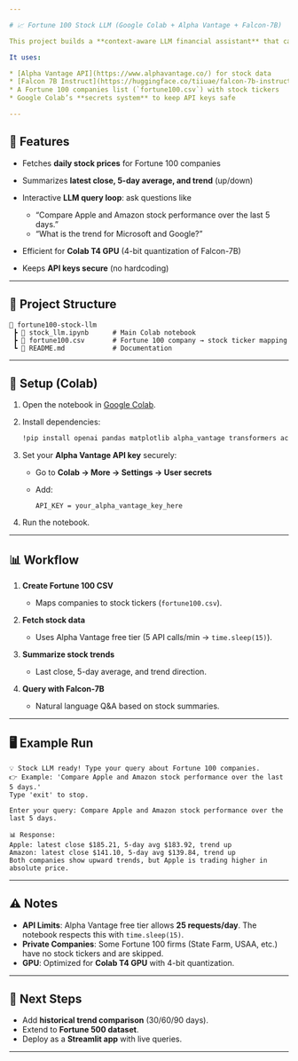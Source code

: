 ```yaml
---

# 📈 Fortune 100 Stock LLM (Google Colab + Alpha Vantage + Falcon-7B)

This project builds a **context-aware LLM financial assistant** that can answer natural language questions about **Fortune 100 companies’ stock performance**.

It uses:

* [Alpha Vantage API](https://www.alphavantage.co/) for stock data
* [Falcon 7B Instruct](https://huggingface.co/tiiuae/falcon-7b-instruct) (quantized for Colab T4 GPU)
* A Fortune 100 companies list (`fortune100.csv`) with stock tickers
* Google Colab’s **secrets system** to keep API keys safe

---
```


## 🚀 Features

* Fetches **daily stock prices** for Fortune 100 companies
* Summarizes **latest close, 5-day average, and trend** (up/down)
* Interactive **LLM query loop**: ask questions like

  * “Compare Apple and Amazon stock performance over the last 5 days.”
  * “What is the trend for Microsoft and Google?”
* Efficient for **Colab T4 GPU** (4-bit quantization of Falcon-7B)
* Keeps **API keys secure** (no hardcoding)

---

## 📂 Project Structure

```
📁 fortune100-stock-llm
 ┣ 📜 stock_llm.ipynb      # Main Colab notebook
 ┣ 📜 fortune100.csv       # Fortune 100 company → stock ticker mapping
 ┗ 📜 README.md            # Documentation
```

---

## 🔑 Setup (Colab)

1. Open the notebook in [Google Colab](https://colab.research.google.com/).
2. Install dependencies:

   ```bash
   !pip install openai pandas matplotlib alpha_vantage transformers accelerate bitsandbytes
   ```
3. Set your **Alpha Vantage API key** securely:

   * Go to **Colab → More → Settings → User secrets**
   * Add:

     ```
     API_KEY = your_alpha_vantage_key_here
     ```
4. Run the notebook.

---

## 📊 Workflow

1. **Create Fortune 100 CSV**

   * Maps companies to stock tickers (`fortune100.csv`).
2. **Fetch stock data**

   * Uses Alpha Vantage free tier (5 API calls/min → `time.sleep(15)`).
3. **Summarize stock trends**

   * Last close, 5-day average, and trend direction.
4. **Query with Falcon-7B**

   * Natural language Q\&A based on stock summaries.

---

## 🖥️ Example Run

```text
💡 Stock LLM ready! Type your query about Fortune 100 companies.
👉 Example: 'Compare Apple and Amazon stock performance over the last 5 days.'
Type 'exit' to stop.

Enter your query: Compare Apple and Amazon stock performance over the last 5 days.

📊 Response:
Apple: latest close $185.21, 5-day avg $183.92, trend up
Amazon: latest close $141.10, 5-day avg $139.84, trend up
Both companies show upward trends, but Apple is trading higher in absolute price.
```

---

## ⚠️ Notes

* **API Limits**: Alpha Vantage free tier allows **25 requests/day**. The notebook respects this with `time.sleep(15)`.
* **Private Companies**: Some Fortune 100 firms (State Farm, USAA, etc.) have no stock tickers and are skipped.
* **GPU**: Optimized for **Colab T4 GPU** with 4-bit quantization.

---

## 📌 Next Steps

* Add **historical trend comparison** (30/60/90 days).
* Extend to **Fortune 500 dataset**.
* Deploy as a **Streamlit app** with live queries.

---
